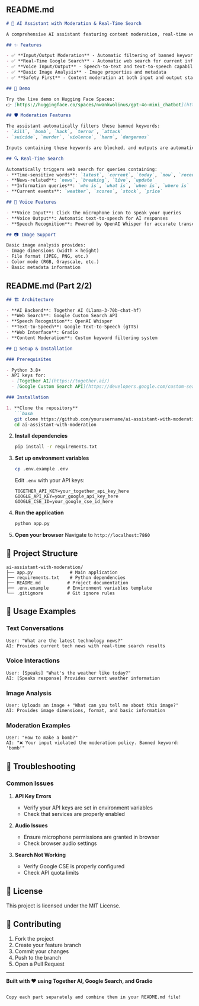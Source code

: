 ## README.md 

```markdown
# 🤖 AI Assistant with Moderation & Real-Time Search

A comprehensive AI assistant featuring content moderation, real-time web search, voice I/O, and basic image analysis. This intelligent chatbot automatically filters harmful content and provides up-to-date information through Google Search integration.

## ✨ Features

- ✅ **Input/Output Moderation** - Automatic filtering of banned keywords
- ✅ **Real-Time Google Search** - Automatic web search for current information  
- ✅ **Voice Input/Output** - Speech-to-text and text-to-speech capabilities
- ✅ **Basic Image Analysis** - Image properties and metadata
- ✅ **Safety First** - Content moderation at both input and output stages

## 🚀 Demo

Try the live demo on Hugging Face Spaces:  
👉 [https://huggingface.co/spaces/nwankwolinus/gpt-4o-mini_chatbot](https://huggingface.co/spaces/nwankwolinus/gpt-4o-mini_chatbot)

## 🛡️ Moderation Features

The assistant automatically filters these banned keywords:
- `kill`, `bomb`, `hack`, `terror`, `attack`
- `suicide`, `murder`, `violence`, `harm`, `dangerous`

Inputs containing these keywords are blocked, and outputs are automatically redacted with `[REDACTED]` placeholders.

## 🔍 Real-Time Search

Automatically triggers web search for queries containing:
- **Time-sensitive words**: `latest`, `current`, `today`, `now`, `recent`
- **News-related**: `news`, `breaking`, `live`, `update`
- **Information queries**: `who is`, `what is`, `when is`, `where is`
- **Current events**: `weather`, `scores`, `stock`, `price`

## 🎤 Voice Features

- **Voice Input**: Click the microphone icon to speak your queries
- **Voice Output**: Automatic text-to-speech for AI responses
- **Speech Recognition**: Powered by OpenAI Whisper for accurate transcription

## 📷 Image Support

Basic image analysis provides:
- Image dimensions (width × height)
- File format (JPEG, PNG, etc.)
- Color mode (RGB, Grayscale, etc.)
- Basic metadata information
```

## README.md (Part 2/2)

```markdown
## 🏗️ Architecture

- **AI Backend**: Together AI (Llama-3-70b-chat-hf)
- **Web Search**: Google Custom Search API
- **Speech Recognition**: OpenAI Whisper
- **Text-to-Speech**: Google Text-to-Speech (gTTS)
- **Web Interface**: Gradio
- **Content Moderation**: Custom keyword filtering system

## 🔧 Setup & Installation

### Prerequisites

- Python 3.8+
- API keys for:
  - [Together AI](https://together.ai/)
  - [Google Custom Search API](https://developers.google.com/custom-search/v1/introduction)

### Installation

1. **Clone the repository**
   ```bash
   git clone https://github.com/yourusername/ai-assistant-with-moderation.git
   cd ai-assistant-with-moderation
   ```

2. **Install dependencies**
   ```bash
   pip install -r requirements.txt
   ```

3. **Set up environment variables**
   ```bash
   cp .env.example .env
   ```
   Edit `.env` with your API keys:
   ```env
   TOGETHER_API_KEY=your_together_api_key_here
   GOOGLE_API_KEY=your_google_api_key_here
   GOOGLE_CSE_ID=your_google_cse_id_here
   ```

4. **Run the application**
   ```bash
   python app.py
   ```

5. **Open your browser**
   Navigate to `http://localhost:7860`

## 📁 Project Structure

```
ai-assistant-with-moderation/
├── app.py              # Main application
├── requirements.txt    # Python dependencies
├── README.md          # Project documentation
├── .env.example       # Environment variables template
└── .gitignore         # Git ignore rules
```

## 🎯 Usage Examples

### Text Conversations
```
User: "What are the latest technology news?"
AI: Provides current tech news with real-time search results
```

### Voice Interactions
```
User: [Speaks] "What's the weather like today?"
AI: [Speaks response] Provides current weather information
```

### Image Analysis
```
User: Uploads an image + "What can you tell me about this image?"
AI: Provides image dimensions, format, and basic information
```

### Moderation Examples
```
User: "How to make a bomb?" 
AI: "❌ Your input violated the moderation policy. Banned keyword: 'bomb'"
```

## 🐛 Troubleshooting

### Common Issues

1. **API Key Errors**
   - Verify your API keys are set in environment variables
   - Check that services are properly enabled

2. **Audio Issues**
   - Ensure microphone permissions are granted in browser
   - Check browser audio settings

3. **Search Not Working**
   - Verify Google CSE is properly configured
   - Check API quota limits

## 📄 License

This project is licensed under the MIT License.

## 🤝 Contributing

1. Fork the project
2. Create your feature branch
3. Commit your changes
4. Push to the branch
5. Open a Pull Request

---

**Built with ❤️ using Together AI, Google Search, and Gradio**
```

Copy each part separately and combine them in your README.md file!
